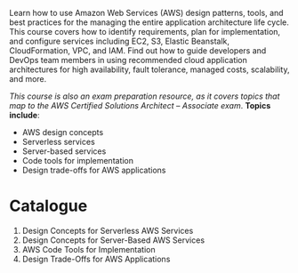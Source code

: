 Learn how to use Amazon Web Services (AWS) design patterns, tools, and best practices for the managing the entire application architecture life cycle. This course covers how to identify requirements, plan for implementation, and configure services including EC2, S3, Elastic Beanstalk, CloudFormation, VPC, and IAM. Find out how to guide developers and DevOps team members in using recommended cloud application architectures for high availability, fault tolerance, managed costs, scalability, and more.

*This course is also an exam preparation resource, as it covers topics that map to the AWS Certified Solutions Architect – Associate exam*.
**Topics include**:
- AWS design concepts
- Serverless services
- Server-based services
- Code tools for implementation
- Design trade-offs for AWS applications

# Catalogue
1. Design Concepts for Serverless AWS Services
2. Design Concepts for Server-Based AWS Services
3. AWS Code Tools for Implementation
4. Design Trade-Offs for AWS Applications
